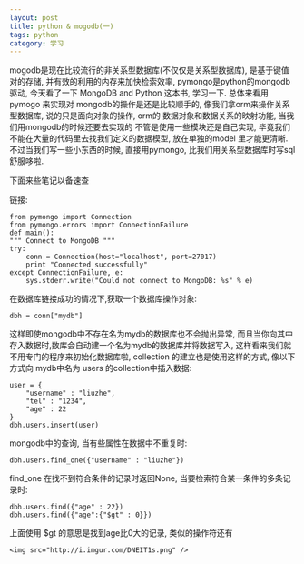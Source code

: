 ```yaml
---
layout: post
title: python & mogodb(一)
tags: python
category: 学习
---
```


mogodb是现在比较流行的非关系型数据库(不仅仅是关系型数据库), 是基于键值对的存储, 并有效的利用的内存来加快检索效率,  pymongo是python的mongodb 驱动, 今天看了一下 MongoDB and Python 这本书, 学习一下. 总体来看用pymogo 来实现对 mongodb的操作是还是比较顺手的, 像我们拿orm来操作关系型数据库, 说的只是面向对象的操作, orm的 数据对象和数据关系的映射功能, 当我们用mongodb的时候还要去实现的 不管是使用一些模块还是自己实现, 毕竟我们不能在大量的代码里去找我们定义的数据模型, 放在单独的model 里才能更清晰. 不过当我们写一些小东西的时候, 直接用pymongo, 比我们用关系型数据库时写sql舒服哆啦.

下面来些笔记以备速查

链接:

	from pymongo import Connection
	from pymongo.errors import ConnectionFailure
	def main():
	""" Connect to MongoDB """
	try:
    	conn = Connection(host="localhost", port=27017)
    	print "Connected successfully"
    except ConnectionFailure, e:
    	sys.stderr.write("Could not connect to MongoDB: %s" % e)

在数据库链接成功的情况下,获取一个数据库操作对象:

	dbh = conn["mydb"]

这样即使mongodb中不存在名为mydb的数据库也不会抛出异常, 而且当你向其中存入数据时,数库会自动建一个名为mydb的数据库并将数据写入, 这样看来我们就不用专门的程序来初始化数据库啦, collection 的建立也是使用这样的方式, 像以下方式向 mydb中名为 users 的collection中插入数据:
	
	user = {
		"username" : "liuzhe",
		"tel" : "1234",
		"age" : 22
	}	
	dbh.users.insert(user)

mongodb中的查询, 当有些属性在数据中不重复时:
	
	dbh.users.find_one({"username" : "liuzhe"})

find_one 在找不到符合条件的记录时返回None, 当要检索符合某一条件的多条记录时:
	
	dbh.users.find({"age" : 22})
	dbh.users.find({"age":{"$gt" : 0}})

上面使用 $gt 的意思是找到age比0大的记录, 类似的操作符还有

	<img src="http://i.imgur.com/DNEIT1s.png" />

